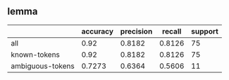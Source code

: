 
## lemma

|                  | accuracy | precision | recall | support |
|------------------|----------|-----------|--------|---------|
| all              | 0.92     | 0.8182    | 0.8126 | 75      |
| known-tokens     | 0.92     | 0.8182    | 0.8126 | 75      |
| ambiguous-tokens | 0.7273   | 0.6364    | 0.5606 | 11      |

